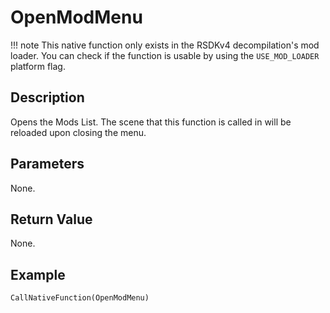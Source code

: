 # OpenModMenu

!!! note
    This native function only exists in the RSDKv4 decompilation's mod loader. You can check if the function is usable by using the `USE_MOD_LOADER` platform flag.

## Description
Opens the Mods List. The scene that this function is called in will be reloaded upon closing the menu.

## Parameters
None.

## Return Value
None.

## Example
```
CallNativeFunction(OpenModMenu)
```